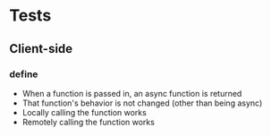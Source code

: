 # Tests

## Client-side

### define
* When a function is passed in, an async function is returned
* That function's behavior is not changed (other than being async)
* Locally calling the function works
* Remotely calling the function works